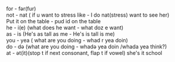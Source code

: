 for - fər(fur) <br>
not - nat ( if u want to stress like - I do nat(stress) want to see her)<br>
Put it on the table - pud id on the table<br>
he - i(e) (what does he want - what doz e want)<br>
as - is (He's as tall as me - He's is tall is me)<br>
you - yea ( what are you doing - whad r yea doin)<br>
do - də (what are you doing - whadə yea doin /whada yea think?)<br>
at - ət(it)(stop t if next consonant, flap t if vowel) she's it school<br>
